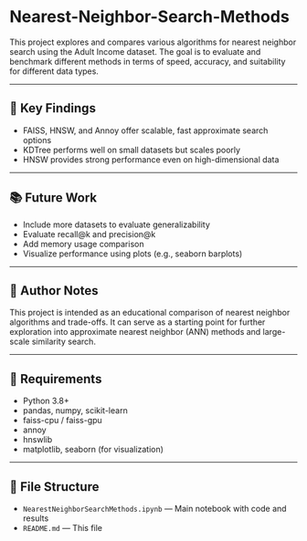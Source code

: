 # Nearest-Neighbor-Search-Methods

This project explores and compares various algorithms for nearest neighbor search using the Adult Income dataset. The goal is to evaluate and benchmark different methods in terms of speed, accuracy, and suitability for different data types.

---

## 📌 Key Findings

* FAISS, HNSW, and Annoy offer scalable, fast approximate search options
* KDTree performs well on small datasets but scales poorly
* HNSW provides strong performance even on high-dimensional data

---

## 📚 Future Work

* Include more datasets to evaluate generalizability
* Evaluate recall\@k and precision\@k
* Add memory usage comparison
* Visualize performance using plots (e.g., seaborn barplots)

---

## 🧠 Author Notes

This project is intended as an educational comparison of nearest neighbor algorithms and trade-offs. It can serve as a starting point for further exploration into approximate nearest neighbor (ANN) methods and large-scale similarity search.

---

## 📎 Requirements

* Python 3.8+
* pandas, numpy, scikit-learn
* faiss-cpu / faiss-gpu
* annoy
* hnswlib
* matplotlib, seaborn (for visualization)

---

## 📂 File Structure

* `NearestNeighborSearchMethods.ipynb` — Main notebook with code and results
* `README.md` — This file
